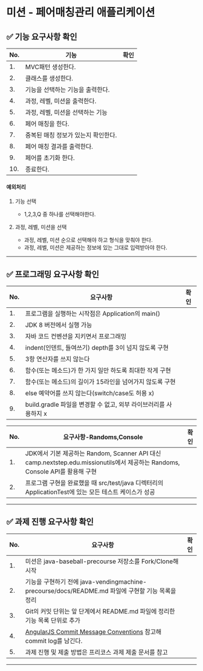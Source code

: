 # 미션 - 페어매칭관리 애플리케이션

## ✅ 기능 요구사항 확인
|No.|기능|확인|
|---|---|:---:|
|1.|MVC패턴 생성한다.||
|2.|클래스를 생성한다.||
|3.|기능을 선택하는 기능을 출력한다.||
|4.|과정, 레벨, 미션을 출력한다.||
|5.|과정, 레벨, 미션을 선택하는 기능||
|6.|페어 매칭을 한다.||
|7.|중복된 매칭 정보가 있는지 확인한다.||
|8.|페어 매칭 결과를 출력한다.||
|9.|페어를 초기화 한다.||
|10.|종료한다.||

#### 예외처리
1. 기능 선택
    - 1,2,3,Q 중 하나를 선택해야한다.
    
2. 과정, 레벨, 미션을 선택
    - 과정, 레벨, 미션 순으로 선택해야 하고 형식을 맞춰야 한다.
    - 과정, 레벨, 미션은 제공하는 정보에 있는 그대로 입력받아야 한다.
  
*** 
   
## ✅ 프로그래밍 요구사항 확인
|No.|요구사항|확인|
|---|---|:---:|
|1.|프로그램을 실행하는 시작점은 Application의 main()||
|2.|JDK 8 버전에서 실행 가능||
|3.|자바 코드 컨벤션을 지키면서 프로그래밍||
|4.|indent(인덴트, 들여쓰기) depth를 3이 넘지 않도록 구현||
|5.|3항 연산자를 쓰지 않는다||
|6.|함수(또는 메소드)가 한 가지 일만 하도록 최대한 작게 구현||
|7.|함수(또는 메소드)의 길이가 15라인을 넘어가지 않도록 구현||
|8.|else 예약어를 쓰지 않는다(switch/case도 허용 x)||
|9.|build.gradle 파일을 변경할 수 없고, 외부 라이브러리를 사용하지 x||
  
|No.|요구사항-Randoms,Console|확인|
|---|---|:---:|
|1.|JDK에서 기본 제공하는 Random, Scanner API 대신 camp.nextstep.edu.missionutils에서 제공하는 Randoms, Console API를 활용해 구현||
|2.|프로그램 구현을 완료했을 때 src/test/java 디렉터리의 ApplicationTest에 있는 모든 테스트 케이스가 성공||
*** 
  
## ✅ 과제 진행 요구사항 확인
|No.|요구사항|확인|
|---|---|:---:|
|1.|미션은 java-baseball-precourse 저장소를 Fork/Clone해 시작||
|2.|기능을 구현하기 전에 java-vendingmachine-precourse/docs/README.md 파일에 구현할 기능 목록을 정리||
|3.|Git의 커밋 단위는 앞 단계에서 README.md 파일에 정리한 기능 목록 단위로 추가||
|4.| [AngularJS Commit Message Conventions](https://gist.github.com/stephenparish/9941e89d80e2bc58a153) 참고해 commit log를 남긴다.||
|5.|과제 진행 및 제출 방법은 프리코스 과제 제출 문서를 참고||
*** 
